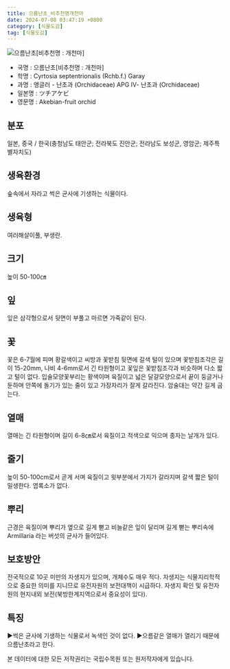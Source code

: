```yaml
---
title: 으름난초_비추천명개천마
date: 2024-07-08 03:47:19 +0800
category: [식물도감]
tag: [식물도감]
---
```




![으름난초[비추천명 : 개천마]](/fileUpload/plants/basic/Orchidaceae/Galeola/6274/1_th2.JPG)
- 국명 : 으름난초[비추천명 : 개천마]
- 학명 : Cyrtosia septentrionalis (Rchb.f.) Garay
- 과명 : 앵글러 - 난초과 (Orchidaceae) APG Ⅳ- 난초과 (Orchidaceae)
- 일본명 : ツチアケビ
- 영문명 : Akebian-fruit orchid


## 분포
일본, 중국 / 한국(충청남도 태안군; 전라북도 진안군; 전라남도 보성군, 영암군; 제주특별자치도) 
## 생육환경
숲속에서 자라고 썩은 균사에 기생하는 식물이다.
## 생육형
여러해살이풀, 부생란.
## 크기
높이 50-100㎝
## 잎
잎은 삼각형으로서 뒷면이 부풀고 마르면 가죽같이 된다.
## 꽃
꽃은 6-7월에 피며 황갈색이고 씨방과 꽃받침 뒷면에 갈색 털이 있으며 꽃받침조각은 길이 15-20mm, 나비 4-6mm로서 긴 타원형이고 꽃잎은 꽃받침조각과 비슷하며 다소 짧고 털이 없다. 입술모양꽃부리는 황색이며 육질이고 넓은 달걀모양으로서 끝이 둥글거나 둔하며 안쪽에 돌기가 있는 줄이 있고 가장자리가 잘게 갈라진다. 암술대는 약간 길게 굽는다.
## 열매
열매는 긴 타원형이며 길이 6-8㎝로서 육질이고 적색으로 익으며 종자는 날개가 있다.
## 줄기
높이 50-100cm로서 곧게 서며 육질이고 윗부분에서 가지가 갈라지며 갈색 짧은 털이 밀생한다. 엽록소가 없다.
## 뿌리
근경은 육질이며 뿌리가 옆으로 길게 뻗고 비늘같은 잎이 달리며 길게 뻗는 뿌리속에 Armillaria 라는 버섯의 균사가 들어있다.
## 보호방안
전국적으로 10곳 미만의 자생지가 있으며, 개체수도 매우 적다. 자생지는 식물지리학적으로 중요한 의미를 지니므로 유전자원의 보전대책이 시급하다. 자생지 확인 및 유전자원의 현지내외 보전(북방한계지역으로서 중요성이 있다).
## 특징
▶썩은 균사에 기생하는 식물로서 녹색인 것이 없다. ▶으름같은 열매가 열리기 때문에 으름난초라고 한다.






본 데이터에 대한 모든 저작권리는 국립수목원 또는 원저작자에게 있습니다.

